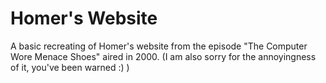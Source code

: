 # Homer's Website

A basic recreating of Homer's website from the episode "The Computer Wore Menace Shoes" aired in 2000.
(I am also sorry for the annoyingness of it, you've been warned :) ) 

